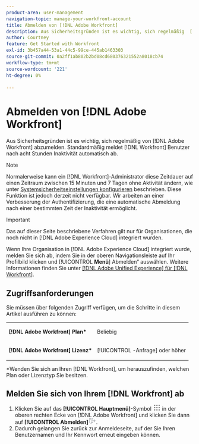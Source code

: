 ```yaml
---
product-area: user-management
navigation-topic: manage-your-workfront-account
title: Abmelden von [!DNL Adobe Workfront]
description: Aus Sicherheitsgründen ist es wichtig, sich regelmäßig  [!DNL Adobe Workfront] . Standardmäßig werden  [!DNL Workfront]  Benutzer nach 8 Stunden Inaktivität automatisch abgemeldet.
author: Courtney
feature: Get Started with Workfront
exl-id: 3b457a44-53a1-44c5-99ce-445ab1463303
source-git-commit: 0a2ff1ab802b2bd08cd680376321552a8018cb74
workflow-type: tm+mt
source-wordcount: '221'
ht-degree: 0%

---
```


# Abmelden von [!DNL Adobe Workfront]

Aus Sicherheitsgründen ist es wichtig, sich regelmäßig von [!DNL Adobe Workfront] abzumelden. Standardmäßig meldet [!DNL Workfront] Benutzer nach acht Stunden Inaktivität automatisch ab.

>[!NOTE]
>
>Normalerweise kann ein [!DNL Workfront]-Administrator diese Zeitdauer auf einen Zeitraum zwischen 15 Minuten und 7 Tagen ohne Aktivität ändern, wie unter [Systemsicherheitseinstellungen konfigurieren](../../../administration-and-setup/manage-workfront/security/configure-security-preferences.md) beschrieben. Diese Funktion ist jedoch derzeit nicht verfügbar. Wir arbeiten an einer Verbesserung der Authentifizierung, die eine automatische Abmeldung nach einer bestimmten Zeit der Inaktivität ermöglicht.

<!--
><MadCap:conditionalText style="color: #ff1493;" data-mc-conditions="QuicksilverOrClassic.Draft mode">
>TEMPORARY note! Remove and update how this works after IMS takes over. There's another note like this in Manage Workfront/Security/configure-security-preferences.html>
></MadCap:conditionalText>
-->

>[!IMPORTANT]
>
>Das auf dieser Seite beschriebene Verfahren gilt nur für Organisationen, die noch nicht in [!DNL Adobe Experience Cloud] integriert wurden.
>
> Wenn Ihre Organisation in [!DNL Adobe Experience Cloud] integriert wurde, melden Sie sich ab, indem Sie in der oberen Navigationsleiste auf Ihr Profilbild klicken und [!UICONTROL **Menü**] Abmelden“ auswählen. Weitere Informationen finden Sie unter [[!DNL Adobe Unified Experience] für [!DNL Workfront]](/help/quicksilver/workfront-basics/navigate-workfront/workfront-navigation/adobe-unified-experience.md).

## Zugriffsanforderungen

Sie müssen über folgenden Zugriff verfügen, um die Schritte in diesem Artikel ausführen zu können:

<table style="table-layout:auto"> 
 <col> 
 </col> 
 <col> 
 </col> 
 <tbody> 
  <tr> 
   <td role="rowheader"><strong>[!DNL Adobe Workfront] Plan*</strong></td> 
   <td> <p>Beliebig</p> </td> 
  </tr> 
  <tr> 
   <td role="rowheader"><strong>[!DNL Adobe Workfront] Lizenz*</strong></td> 
   <td> <p>[!UICONTROL -Anfrage] oder höher</p> </td> 
  </tr> 
 </tbody> 
</table>

&#42;Wenden Sie sich an Ihren [!DNL Workfront], um herauszufinden, welchen Plan oder Lizenztyp Sie besitzen.

## Melden Sie sich von Ihrem [!DNL Workfront] ab

1. Klicken Sie auf das **[!UICONTROL Hauptmenü]**-Symbol ![Hauptmenüsymbol](assets/main-menu-icon.png) in der oberen rechten Ecke von [!DNL Adobe Workfront] und klicken Sie dann auf **[!UICONTROL Abmelden]**![ Abmeldesymbol](assets/logout-icon.png).
1. Dadurch gelangen Sie zurück zur Anmeldeseite, auf der Sie Ihren Benutzernamen und Ihr Kennwort erneut eingeben können.
